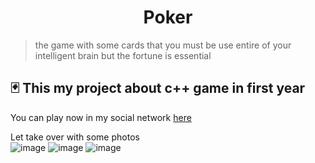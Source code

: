 <h1 style="text-align:center;">Poker</h1>

> the game with some cards that you must be use entire of your intelligent brain but the fortune is essential

## 🃏 This my project about c++ game in first year 

You can play now in my social network [here](https://nnaaaa.github.io/facebookClient/#/games)

Let take over with some photos <br>
![image](https://user-images.githubusercontent.com/74974368/149644237-0a986e44-780f-4840-a23b-4a6fd2fdfb3e.png)
![image](https://user-images.githubusercontent.com/74974368/149644247-66a1fdbb-e978-418e-b766-aef6e8ffaa07.png)
![image](https://user-images.githubusercontent.com/74974368/149644267-05afbcdb-4d6a-40d2-93c5-65659c18b98b.png)


